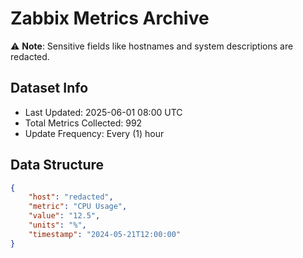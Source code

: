 # Zabbix Metrics Archive

⚠️ **Note**: Sensitive fields like hostnames and system descriptions are redacted.

## Dataset Info
- Last Updated: 2025-06-01 08:00 UTC
- Total Metrics Collected: 992
- Update Frequency: Every (1) hour

## Data Structure
```json
{
    "host": "redacted",
    "metric": "CPU Usage",
    "value": "12.5",
    "units": "%",
    "timestamp": "2024-05-21T12:00:00"
}
```
